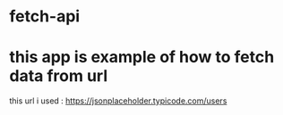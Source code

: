# fetch-api
# this app is example of how to fetch data from url 
this url i used :  https://jsonplaceholder.typicode.com/users
